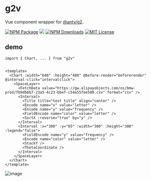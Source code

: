 # g2v

Vue component wrapper for [@antv/g2](https://github.com/antvis/g2).  

<a href="https://www.npmjs.com/package/g2v"><img alt="NPM Package" src="https://img.shields.io/npm/v/g2v.svg?style=flat-square"></a>
<a href="https://www.npmjs.com/package/g2v"><img src="https://img.shields.io/bundlejs/size/g2v"></a>
<a href="https://www.npmjs.com/package/g2v"><img alt="NPM Downloads" src="https://img.shields.io/npm/dm/g2v?logo=npm&style=flat-square"></a>
<a href="/LICENSE"><img src="https://img.shields.io/github/license/lloydzhou/g2v?style=flat-square" alt="MIT License"></a>


## demo
```
import { Chart, ... } from "g2v"


<template>
  <Chart :width="640" :height="480" @before-render="beforerender" @interval-click="intervalclick">
    <SpaceLayer>
      <FetchData value="https://gw.alipayobjects.com/os/bmw-prod/fb9db6b7-23a5-4c23-bbef-c54a55fee580.csv" format="csv" />
      <Interval>
        <Title title="test title" align="center" />
        <Encode name="x" value="letter" />
        <Encode name="y" value="frequency" />
        <FieldEncode name="color" value="letter" />
        <SortX :reverse="true" by="y" />
      </Interval>
      <Interval :x="300" :y="65" :width="300" :height="300" :legend="false">
        <FieldEncode name="y" value="frequency" />
        <Encode name="color" value="letter" />
        <StackY />
        <ThetaCoordinate />
      </Interval>
    </SpaceLayer>
  </Chart>
</template>
```

![image](https://github.com/lloydzhou/antv-g2-react/assets/1826685/759ca66d-6d1b-428b-a651-172db3147dbb)

